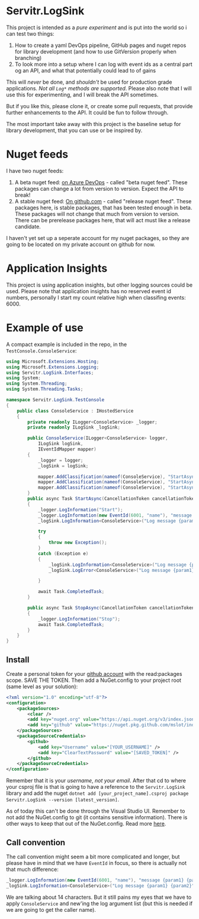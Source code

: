 # Servitr.LogSink
This project is intended as a _pure experiment_ and is put into the world so i can test two things:

1. How to create a yaml DevOps pipeline, GitHub pages and nuget repos for library development (and how to use GitVersion properly when branching)
2. To look more into a setup where I can log with event ids as a central part og an API, and what that potentially could lead to of gains

This will _never_ be done, and _shouldn't_ be used for production grade applications. _Not all `Log*` methods are supported_. Please also note that I will use this for experimenting, and I will break the API sometimes.

But if you like this, please clone it, or create some pull requests, that provide further enhancements to the API. It could be fun to follow through.

The most important take away with this project is the baseline setup for library development, that you can use or be inspired by.

# Nuget feeds
I have two nuget feeds:

1. A beta nuget feed:  [on Azure DevOps](https://dev.azure.com/servitr/Servitr.LogSink/_packaging?_a=feed&feed=Servitr.LogSink) - called "beta nuget feed". These packages can change a lot from version to version. Expect the API to break!
2. A stable nuget feed: [On github.com](https://github.com/mslot?tab=packages) - called "release nuget feed". These packages here, is stable packages, that has been tested enough in beta. These packages will not change that much from version to version. There can be prerelease packages here, that will act must like a release candidate.

I haven't yet set up a seperate account for my nuget packages, so they are going to be located on my private account on github for now.

# Application Insights
This project is using application insights, but other logging sources could be used. Please note that application insights has no reserved event id numbers, personally I start my count relative high when classifing events: 6000. 

# Example of use
A compact example is included in the repo, in the `TestConsole.ConsoleService`:

```csharp
using Microsoft.Extensions.Hosting;
using Microsoft.Extensions.Logging;
using Servitr.LogSink.Interfaces;
using System;
using System.Threading;
using System.Threading.Tasks;

namespace Servitr.LogSink.TestConsole
{
    public class ConsoleService : IHostedService
    {
        private readonly ILogger<ConsoleService> _logger;
        private readonly ILogSink _logSink;

        public ConsoleService(ILogger<ConsoleService> logger,
            ILogSink logSink,
            IEventIdMapper mapper)
        {
            _logger = logger;
            _logSink = logSink;

            mapper.AddClassification(nameof(ConsoleService), "StartAsync", 60, "Test", null, 6001, "something_happened");
            mapper.AddClassification(nameof(ConsoleService), "StartAsync", 60, "Test", typeof(Exception), 6099, "exception_happened");
            mapper.AddClassification(nameof(ConsoleService), "StartAsync", 60, "Test", typeof(OutOfMemoryException), 6099, "exception_happened");
        }
        public async Task StartAsync(CancellationToken cancellationToken)
        {
            _logger.LogInformation("Start");
            _logger.LogInformation(new EventId(6001, "name"), "message {param1} {param2}", "this is parameter 1", "this is parameter 2");
            _logSink.LogInformation<ConsoleService>("Log message {param1} {param2}", new string[] { "this is parameter 1", "this is parameter 2" }, 60);

            try
            {
                throw new Exception();
            }
            catch (Exception e)
            {
                _logSink.LogInformation<ConsoleService>("Log message {param1} {param2}", new string[] { "this is parameter 1", "this is parameter 2" }, 60, e);
                _logSink.LogError<ConsoleService>("Log message {param1} {param2}", new string[] { "this is parameter 1", "this is parameter 2" }, 60, e);

            }

            await Task.CompletedTask;
        }

        public async Task StopAsync(CancellationToken cancellationToken)
        {
            _logger.LogInformation("Stop");
            await Task.CompletedTask;
        }
    }
}

```

## Install
Create a personal token for your [github account](https://github.com/settings/tokens) with the read:packages scope. SAVE THE TOKEN. Then add a NuGet.config to your project root (same level as your solution):

```xml
<?xml version="1.0" encoding="utf-8"?>
<configuration>
    <packageSources>
        <clear />
        <add key="nuget.org" value="https://api.nuget.org/v3/index.json"/>
        <add key="github" value="https://nuget.pkg.github.com/mslot/index.json" />
    </packageSources>
    <packageSourceCredentials>
        <github>
            <add key="Username" value="[YOUR_USERNAME]" />
            <add key="ClearTextPassword" value="[SAVED_TOKEN]" />
        </github>
    </packageSourceCredentials>
</configuration>

```

Remember that it is your _username_, _not your email_. After that cd to where your csproj file is that is going to have a reference to the `Servitr.LogSink` library and add the nuget `dotnet add [your_project_name].csproj package Servitr.LogSink --version [latest_version]`.

As of today this can't be done through the Visual Studio UI. Remember to not add the NuGet.config to git (it contains sensitive information). There is other ways to keep that out of the NuGet.config. Read more [here](https://docs.microsoft.com/en-us/nuget/reference/nuget-config-file#using-environment-variables).

## Call convention
The call convention might seem a bit more complicated and longer, but please have in mind that we have `EventId` in focus, so there is actually not that much difference:

```csharp
_logger.LogInformation(new EventId(6001, "name"), "message {param1} {param2}", "this is parameter 1", "this is parameter 2");
_logSink.LogInformation<ConsoleService>("Log message {param1} {param2}", new string[] { "this is parameter 1", "this is parameter 2" }, 60);
```

We are talking about 14 characters. But it still pains my eyes that we have to apply `ConsoleService` and new'ing the log argument list (but this is needed if we are going to get the caller name).